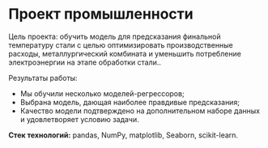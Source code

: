 # Проект промышленности

Цель проекта: обучить модель для предсказания финальной температуру стали с целью оптимизировать производственные расходы, металлургический комбината и уменьшить потребление электроэнергии на этапе обработки стали..

Результаты работы:

* Мы обучили несколько моделей-регрессоров;
* Выбрана модель, дающая наиболее правдивые предсказания;
* Качество модели подтверждено на дополнительном наборе данных и удовлетворяет условию задачи.

<b>Стек технологий:</b> pandas, NumPy, matplotlib, Seaborn, scikit-learn.
